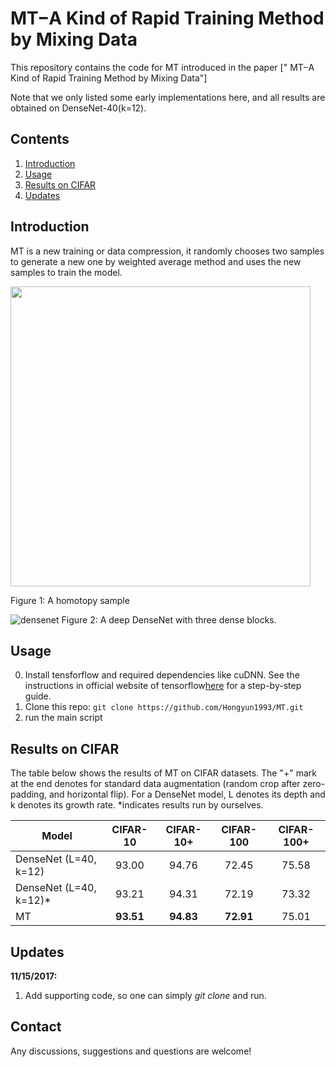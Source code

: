 # MT−A Kind of Rapid Training Method by Mixing Data

This repository contains the code for MT introduced in the paper [" MT−A Kind of Rapid Training Method by Mixing Data"]


Note that we only listed some early implementations here, and all results are obtained on DenseNet-40(k=12). 

## Contents
1. [Introduction](#introduction)
2. [Usage](#usage)
3. [Results on CIFAR](#results-on-cifar)
5. [Updates](#updates)


## Introduction
MT is a new training or data compression, it randomly chooses two samples to generate a new one by weighted average method and uses the new samples to train the model.

<img src="https://cloud.githubusercontent.com/assets/8370623/17981494/f838717a-6ad1-11e6-9391-f0906c80bc1d.jpg" width="480">

Figure 1: A homotopy sample


![densenet](https://cloud.githubusercontent.com/assets/8370623/17981496/fa648b32-6ad1-11e6-9625-02fdd72fdcd3.jpg)
Figure 2: A deep DenseNet with three dense blocks. 


## Usage 
0. Install tensforflow and required dependencies like cuDNN. See the instructions in official website of tensorflow[here](www.tensorflow.org/) for a step-by-step guide.
1. Clone this repo: ```git clone https://github.com/Hongyun1993/MT.git```
2. run the main script

## Results on CIFAR
The table below shows the results of MT on CIFAR datasets. The "+" mark at the end denotes for standard data augmentation (random crop after zero-padding, and horizontal flip). For a DenseNet model, L denotes its depth and k denotes its growth rate. *indicates results run by ourselves.

Model | CIFAR-10 | CIFAR-10+ | CIFAR-100 | CIFAR-100+ 
-------|:-------:|:--------:|:--------:|:--------:|
DenseNet (L=40, k=12) |93.00 |94.76 | 72.45|75.58
DenseNet (L=40, k=12)* |93.21 |94.31 | 72.19|73.32
MT|**93.51** |**94.83** |**72.91** |75.01


## Updates
**11/15/2017:**

1. Add supporting code, so one can simply *git clone* and run.

## Contact
Any discussions, suggestions and questions are welcome!
